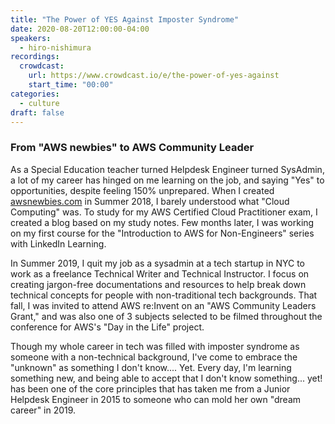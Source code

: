 ```yaml
---
title: "The Power of YES Against Imposter Syndrome"
date: 2020-08-20T12:00:00-04:00
speakers:
  - hiro-nishimura
recordings:
  crowdcast:
    url: https://www.crowdcast.io/e/the-power-of-yes-against
    start_time: "00:00"
categories:
  - culture
draft: false
---
```


### From "AWS newbies" to AWS Community Leader

As a Special Education teacher turned Helpdesk Engineer turned SysAdmin, a lot of my career has hinged on me learning on the job, and saying "Yes" to opportunities, despite feeling 150% unprepared. When I created [awsnewbies.com](http://awsnewbies.com/) in Summer 2018, I barely understood what "Cloud Computing" was. To study for my AWS Certified Cloud Practitioner exam, I created a blog based on my study notes. Few months later, I was working on my first course for the "Introduction to AWS for Non-Engineers" series with LinkedIn Learning. 

In Summer 2019, I quit my job as a sysadmin at a tech startup in NYC to work as a freelance Technical Writer and Technical Instructor. I focus on creating jargon-free documentations and resources to help break down technical concepts for people with non-traditional tech backgrounds. That fall, I was invited to attend AWS re:Invent on an "AWS Community Leaders Grant," and was also one of 3 subjects selected to be filmed throughout the conference for AWS's "Day in the Life" project.

Though my whole career in tech was filled with imposter syndrome as someone with a non-technical background, I've come to embrace the "unknown" as something I don't know.... Yet. Every day, I'm learning something new, and being able to accept that I don't know something... yet! has been one of the core principles that has taken me from a Junior Helpdesk Engineer in 2015 to someone who can mold her own "dream career" in 2019.